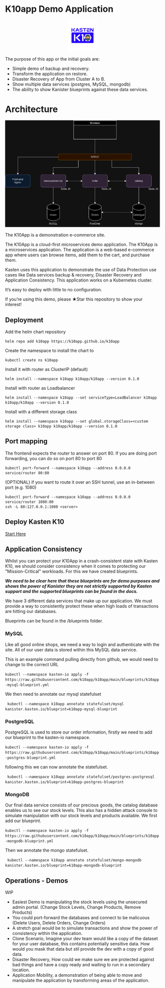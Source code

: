# K10app Demo Application

<p align="center">
 <img src="K10_StealthApp.png?raw=true" alt="K10App Logo" width="20%" height="20%" />
</p>

The purpose of this app or the initial goals are: 

- Simple demo of backup and recovery.
- Transform the application on restore.
- Disaster Recovery of App from Cluster A to B.
- Show multiple data services (postgres, MySQL, mongodb)
- The ability to show Kanister blueprints against these data services.

# Architecture 

![](K10_app-App%20Logic.png)

The K10App is a demonstration e-commerce site. 

The K10App is a cloud-first microservices demo application. The K10App is a microservices application. The application is a web-based e-commerce app where users can browse items, add them to the cart, and purchase them.

Kasten uses this application to demonstrate the use of Data Protection use cases like Data services backup & recovery, Disaster Recovery and Application Consistency. This application works on a Kubernetes cluster. 

It’s easy to deploy with little to no configuration.

If you’re using this demo, please ★Star this repository to show your interest!
## Deployment

Add the helm chart repository 

```shell
helm repo add k10app https://k10app.github.io/k10app
```

Create the namespace to install the chart to

```shell
kubectl create ns k10app
```

Install it with router as ClusterIP (default)

```shell
helm install --namespace k10app k10app/k10app --version 0.1.0
```

Install with router as Loadbalancer

```shell
helm install --namespace k10app --set serviceType=LoadBalancer k10app k10app/k10app --version 0.1.0
```

Install with a different storage class

```shell
helm install --namespace k10app --set global.storageClass=<custom storage class> k10app k10app/k10app --version 0.1.0
```

## Port mapping

The frontend expects the router to answer on port 80. If you are doing port forwarding, you can do so on port 80 to port 80

```shell
kubectl port-forward --namespace k10app --address 0.0.0.0 service/router 80:80
```

(OPTIONAL) if you want to route it over an SSH tunnel, use an in-between port (e.g. 1080)

```shell
kubectl port-forward --namespace k10app --address 0.0.0.0 service/router 1080:80
ssh -L 80:127.0.0.1:1080 <server>
```

## Deploy Kasten K10

[Start Here](https://docs.kasten.io/latest/install/requirements.html)
## Application Consistency 

Whilst you can protect your K10App in a crash-consistent state with Kasten K10, we should consider consistency when it comes to protecting our "Mission-Critical" workloads. For this we have created blueprints. 

***We need to be clear here that these blueprints are for demo purposes and shows the power of Kanister they are not strictly supported by Kasten support and the supported blueprints can be found in the docs.*** 

We have 3 different data services that make up our application. We must provide a way to consistently protect these when high loads of transactions are hitting our databases. 

Blueprints can be found in the /blueprints folder. 

### MySQL 

Like all good online shops, we need a way to login and authenticate with the site. All of our user data is stored within this MySQL data service. 

This is an example command pulling directly from github, we would need to change to the correct URL 

`kubectl --namespace kasten-io apply -f https://raw.githubusercontent.com/k10app/k10app/main/blueprints/k10app-mysql-blueprint.yml`

We then need to annotate our mysql statefulset 

` kubectl --namespace k10app annotate statefulset/mysql kanister.kasten.io/blueprint=k10app-mysql-blueprint`

### PostgreSQL

PostgreSQL is used to store our order information, firstly we need to add our blueprint to the kasten-io namespace. 

`kubectl --namespace kasten-io apply -f https://raw.githubusercontent.com/k10app/k10app/main/blueprints/k10app-postgres-blueprint.yml`

following this we can now annotate the statefulset.

` kubectl --namespace k10app annotate statefulset/postgres-postgresql kanister.kasten.io/blueprint=k10app-postgres-blueprint`

### MongoDB

Our final data service consists of our precious goods, the catalog database enables us to see our stock levels. This also has a hidden attack console to simulate manipulation with our stock levels and products available. We first add our blueprint. 

`kubectl --namespace kasten-io apply -f https://raw.githubusercontent.com/k10app/k10app/main/blueprints/k10app-mongodb-blueprint.yml`

Then we annotate the mongo statefulset. 

` kubectl --namespace k10app annotate statefulset/mongo-mongodb kanister.kasten.io/blueprint=k10app-mongodb-blueprint`

## Operations - Demos

WIP 

- Easiest Demo is manipulating the stock levels using the unsecured admin portal. (Change Stock Levels, Change Products, Remove Products)
- You could port-forward the databases and connect to be malicuous (Delete Users, Delete Orders, Change Orders)
- A stretch goal would be to simulate transactions and show the power of consistency within the application. 
- Clone Scenario, Imagine your dev team would like a copy of the dataset for your user database, this contains potentially sensitive data. How would you mask that data but stil provide the dev with a copy of good data. 
- Disaster Recovery, How could we make sure we are protected against bad things and have a copy ready and waiting to run in a secondary location. 
- Application Mobility, a demonstration of being able to move and manipulate the application by transforming areas of the application. 


